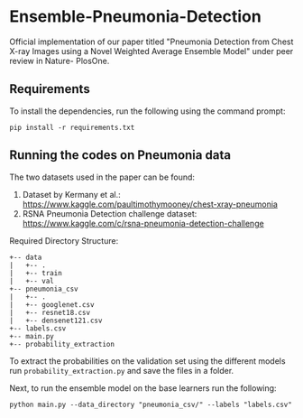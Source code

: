 # Ensemble-Pneumonia-Detection

Official implementation of our paper titled "Pneumonia Detection from Chest X-ray Images using a Novel Weighted Average Ensemble Model" under peer review in Nature- PlosOne.

## Requirements

To install the dependencies, run the following using the command prompt:

`pip install -r requirements.txt`

## Running the codes on Pneumonia data

The two datasets used in the paper can be found:
1. Dataset by Kermany et al.: https://www.kaggle.com/paultimothymooney/chest-xray-pneumonia
2. RSNA Pneumonia Detection challenge dataset: https://www.kaggle.com/c/rsna-pneumonia-detection-challenge

Required Directory Structure:
```
+-- data
|   +-- .
|   +-- train
|   +-- val
+-- pneumonia_csv
|   +-- .
|   +-- googlenet.csv
|   +-- resnet18.csv
|   +-- densenet121.csv
+-- labels.csv
+-- main.py
+-- probability_extraction
```

To extract the probabilities on the validation set using the different models run `probability_extraction.py` and save the files in a folder.

Next, to run the ensemble model on the base learners run the following:

`python main.py --data_directory "pneumonia_csv/" --labels "labels.csv"`
